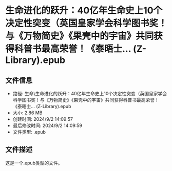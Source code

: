 ﻿# 生命进化的跃升：40亿年生命史上10个决定性突变（英国皇家学会科学图书奖！与《万物简史》《果壳中的宇宙》共同获得科普书最高荣誉！《泰晤士... (Z-Library).epub

## 文件信息
- 路径: 生命\生命进化的跃升：40亿年生命史上10个决定性突变（英国皇家学会科学图书奖！与《万物简史》《果壳中的宇宙》共同获得科普书最高荣誉！《泰晤士... (Z-Library).epub
- 大小: 2.86 MB
- 创建时间: 2024/9/2 14:09:57
- 最后修改时间: 2024/9/2 14:09:59
- 文件类型: .epub

## 文件描述
这是一个.epub类型的文件。

